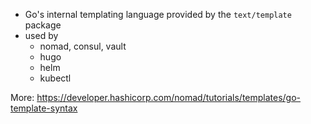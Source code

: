 - Go's internal templating language provided by the `text/template` package
- used by
	- nomad, consul, vault
	- hugo
	- helm
	- kubectl

More: https://developer.hashicorp.com/nomad/tutorials/templates/go-template-syntax
